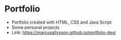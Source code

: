 ﻿# Portfolio

- Portfolio created with HTML, CSS and Java Script
- Some personal projects
- Link: https://marcosallysson.github.io/portfolio-dev/

